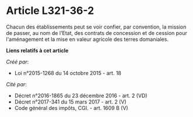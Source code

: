 # Article L321-36-2

Chacun des établissements peut se voir confier, par convention, la mission de passer, au nom de l'Etat, des contrats de
concession et de cession pour l'aménagement et la mise en valeur agricole des terres domaniales.

**Liens relatifs à cet article**

_Créé par_:

  - Loi n°2015-1268 du 14 octobre 2015 - art. 18

_Cité par_:

  - Décret n°2016-1865 du 23 décembre 2016 - art. 2 (VD)
  - Décret n°2017-341 du 15 mars 2017 - art. 2 (V)
  - Code général des impôts, CGI. - art. 1609 B (V)
